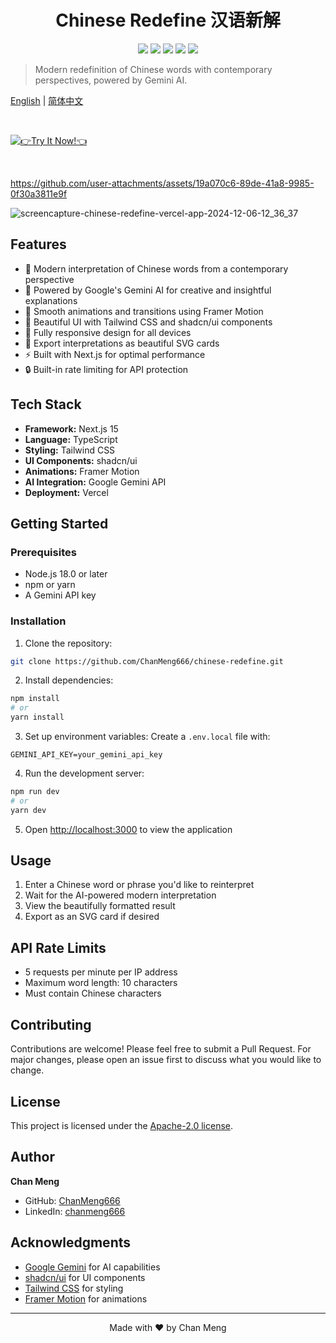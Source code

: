 <div align="center">
 <h1>Chinese Redefine 汉语新解</h1>
 <img src="https://img.shields.io/badge/License-MIT-brightgreen?style=flat"/>
 <img src="https://img.shields.io/badge/Next.js-15.0.3-black?style=flat&logo=next.js"/>
 <img src="https://img.shields.io/badge/React-18.2.0-blue?style=flat&logo=react"/>
 <img src="https://img.shields.io/badge/TypeScript-5.0-blue?style=flat&logo=typescript"/>
 <img src="https://img.shields.io/badge/TailwindCSS-3.4.1-blue?style=flat&logo=tailwind-css"/>
</div>

> Modern redefinition of Chinese words with contemporary perspectives, powered by Gemini AI.

[English](README.md) | [简体中文](README.zh-CN.md)

<br/>

[![👉Try It Now!👈](https://gradient-svg-generator.vercel.app/api/svg?text=%F0%9F%91%89Try%20It%20Now!%F0%9F%91%88&color=000000&height=60&gradientType=radial&duration=6s&color0=ffffff&template=pride-rainbow)](https://chinese-redefine.vercel.app/)

<br/>


https://github.com/user-attachments/assets/19a070c6-89de-41a8-9985-0f30a3811e9f


![screencapture-chinese-redefine-vercel-app-2024-12-06-12_36_37](https://github.com/user-attachments/assets/ada1a3a7-e29c-4485-90b5-3ca1806d9f85)


## Features
- 🎯 Modern interpretation of Chinese words from a contemporary perspective
- 🤖 Powered by Google's Gemini AI for creative and insightful explanations 
- 💫 Smooth animations and transitions using Framer Motion
- 🎨 Beautiful UI with Tailwind CSS and shadcn/ui components
- 📱 Fully responsive design for all devices
- 💾 Export interpretations as beautiful SVG cards
- ⚡ Built with Next.js for optimal performance
- 🔒 Built-in rate limiting for API protection

## Tech Stack
- **Framework:** Next.js 15
- **Language:** TypeScript
- **Styling:** Tailwind CSS
- **UI Components:** shadcn/ui
- **Animations:** Framer Motion
- **AI Integration:** Google Gemini API
- **Deployment:** Vercel

## Getting Started

### Prerequisites
- Node.js 18.0 or later
- npm or yarn
- A Gemini API key

### Installation

1. Clone the repository:
```bash
git clone https://github.com/ChanMeng666/chinese-redefine.git
```

2. Install dependencies:
```bash
npm install
# or
yarn install
```

3. Set up environment variables:
Create a `.env.local` file with:
```
GEMINI_API_KEY=your_gemini_api_key
```

4. Run the development server:
```bash
npm run dev
# or
yarn dev
```

5. Open [http://localhost:3000](http://localhost:3000) to view the application

## Usage
1. Enter a Chinese word or phrase you'd like to reinterpret
2. Wait for the AI-powered modern interpretation
3. View the beautifully formatted result
4. Export as an SVG card if desired

## API Rate Limits
- 5 requests per minute per IP address
- Maximum word length: 10 characters
- Must contain Chinese characters

## Contributing
Contributions are welcome! Please feel free to submit a Pull Request. For major changes, please open an issue first to discuss what you would like to change.

## License
This project is licensed under the [Apache-2.0 license](LICENSE).

## Author

**Chan Meng**
- GitHub: [ChanMeng666](https://github.com/ChanMeng666)
- LinkedIn: [chanmeng666](https://www.linkedin.com/in/chanmeng666/)

## Acknowledgments
- [Google Gemini](https://deepmind.google/technologies/gemini/) for AI capabilities
- [shadcn/ui](https://ui.shadcn.com/) for UI components
- [Tailwind CSS](https://tailwindcss.com) for styling
- [Framer Motion](https://www.framer.com/motion/) for animations

---
<div align="center">
Made with ❤️ by Chan Meng
</div>
